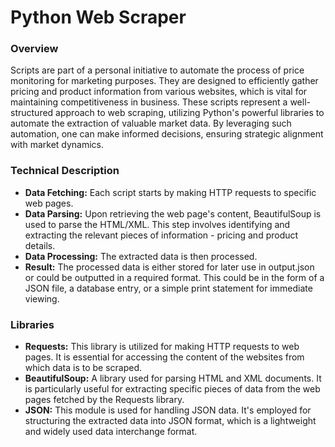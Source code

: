 # Python Web Scraper
### Overview
Scripts are part of a personal initiative to automate the process of price monitoring for marketing purposes. They are designed to efficiently gather pricing and product information from various websites, which is vital for maintaining competitiveness in business. These scripts represent a well-structured approach to web scraping, utilizing Python's powerful libraries to automate the extraction of valuable market data. By leveraging such automation, one can make informed decisions, ensuring strategic alignment with market dynamics.

### Technical Description
- <b>Data Fetching:</b> Each script starts by making HTTP requests to specific web pages.
- <b>Data Parsing:</b> Upon retrieving the web page's content, BeautifulSoup is used to parse the HTML/XML. This step involves identifying and extracting the relevant pieces of information - pricing and product details.
- <b>Data Processing:</b> The extracted data is then processed.
- <b>Result:</b> The processed data is either stored for later use in output.json or could be outputted in a required format. This could be in the form of a JSON file, a database entry, or a simple print statement for immediate viewing.

### Libraries
- <b>Requests:</b> This library is utilized for making HTTP requests to web pages. It is essential for accessing the content of the websites from which data is to be scraped.
- <b>BeautifulSoup:</b> A library used for parsing HTML and XML documents. It is particularly useful for extracting specific pieces of data from the web pages fetched by the Requests library.
- <b>JSON:</b> This module is used for handling JSON data. It's employed for structuring the extracted data into JSON format, which is a lightweight and widely used data interchange format.
